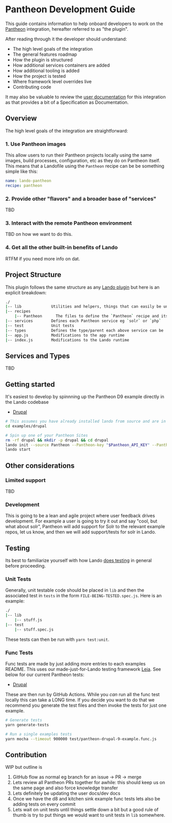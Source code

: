 # Pantheon Development Guide

This guide contains information to help onboard developers to work on the [Pantheon](https://pantheon.io) integration, hereafter referred to as "the plugin".

After reading through it the developer should understand:

* The high level goals of the integration
* The general features roadmap
* How the plugin is structured
* How additional services containers are added
* How additional tooling is added
* How the project is tested
* Where framework level overrides live
* Contributing code

It may also be valuable to review the [user documentation](https://docs.lando.dev/config/pantheon.html) for this integration as that provides a bit of a Specification as Documentation.

## Overview

The high level goals of the integration are straightforward:

### 1. Use Pantheon images

This allow users to run their Pantheon projects locally using the same images, build processes, configuration, etc as they do on Pantheon itself. This means that a Landofile using the `Pantheon` recipe can be be something simple like this:

```yaml
name: lando-pantheon
recipe: pantheon
```

### 2. Provide other "flavors" and a broader base of "services"

TBD

### 3. Interact with the remote Pantheon environment

TBD on how we want to do this.

### 4. Get all the other built-in benefits of Lando

RTFM if you need more info on dat.

## Project Structure

This plugin follows the same structure as any [Lando plugin](https://docs.lando.dev/contrib/contrib-plugins.html#plugins) but here is an explicit breakdown:

```bash
./
|-- lib             Utilities and helpers, things that can easily be unit tested
|-- recipes
    |-- Pantheon      The files to define the `Pantheon` recipe and its `init` command
|-- services        Defines each Pantheon service eg `solr` or `php`
|-- test            Unit tests
|-- types           Defines the type/parent each above service can be
|-- app.js          Modifications to the app runtime
|-- index.js        Modifications to the Lando runtime
```

## Services and Types

TBD

## Getting started

It's easiest to develop by spinnning up the Pantheon D9 example directly in the Lando codebase

* [Drupal](https://github.com/lando/pantheon/tree/main/examples/drupal)

```bash
# This assumes you have already installed lando from source and are in its root directory
cd examples/drupal

# Spin up one of your Pantheon Sites
rm -rf drupal && mkdir -p drupal && cd drupal
lando init --source Pantheon --Pantheon-key "$Pantheon_API_KEY" --Pantheon-secret "$Pantheon_API_SECRET" --Pantheon-app "$Pantheon_APP_ID" 
lando start
```

## Other considerations

### Limited support

TBD

### Development

This is going to be a lean and agile project where user feedback drives development. For example a user is going to try it out and say "cool, but what about solr", Pantheon will add support for Solr to the relevant example repos, let us know, and then we will add support/tests for solr in Lando.

## Testing

Its best to familiarize yourself with how Lando [does testing](https://docs.lando.dev/contrib/contrib-testing.html) in general before proceeding.

### Unit Tests

Generally, unit testable code should be placed in `lib` and then the associated test in `tests` in the form `FILE-BEING-TESTED.spec.js`. Here is an example:


```bash
./
|-- lib
    |-- stuff.js
|-- test
    |-- stuff.spec.js
```

These tests can then be run with `yarn test:unit`.

### Func Tests

Func tests are made by just adding more entries to each examples README. This uses our made-just-for-Lando testing framework [Leia](https://github.com/lando/leia). See below for our current Pantheon tests:

* [Drupal](https://github.com/lando/pantheon/tree/main/examples/drupal)

These are then run by GitHub Actions. While you _can_ run all the func test locally this can take a LONG time. If you decide you want to do that we recommend you generate the test files and then invoke the tests for just one example.

```bash
# Generate tests
yarn generate-tests

# Run a single examples tests
yarn mocha --timeout 900000 test/pantheon-drupal-9-example.func.js
```

## Contribution

WIP but outline is

1. GitHub flow as normal eg branch for an issue -> PR -> merge
2. Lets review all Pantheon PRs together for awhile: this should keep us on the same page and also force knowledge transfer
3. Lets definitely be updating the user docs/dev docs
4. Once we have the d8 and kitchen sink example func tests lets also be adding tests on every commit
5. Lets wait on unit tests until things settle down a bit but a good rule of thumb is try to put things we would want to unit tests in `lib` somewhere.
